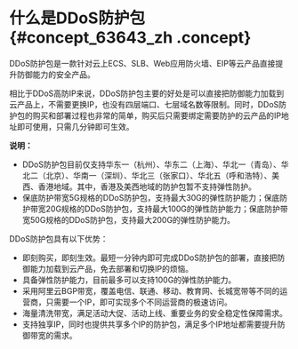 # 什么是DDoS防护包 {#concept_63643_zh .concept}

DDoS防护包是一款针对云上ECS、SLB、Web应用防火墙、EIP等云产品直接提升防御能力的安全产品。

相比于DDoS高防IP来说，DDoS防护包主要的好处是可以直接把防御能力加载到云产品上，不需要更换IP，也没有四层端口、七层域名数等限制。同时，DDoS防护包的购买和部署过程也非常的简单，购买后只需要绑定需要防护的云产品的IP地址即可使用，只需几分钟即可生效。

**说明：** 

-   DDoS防护包目前仅支持华东一（杭州）、华东二（上海）、华北一（青岛）、华北二（北京）、华南一（深圳）、华北三（张家口）、华北五（呼和浩特）、美西、香港地域。其中，香港及美西地域的防护包暂不支持弹性防护。
-   保底防护带宽5G规格的DDoS防护包，支持最大30G的弹性防护能力；保底防护带宽20G规格的DDoS防护包，支持最大100G的弹性防护能力；保底防护带宽50G规格的DDoS防护包，支持最大200G的弹性防护能力。

DDoS防护包具有以下优势：

-   即刻购买，即刻生效。最短一分钟内即可完成DDoS防护包的部署，直接把防御能力加载到云产品，免去部署和切换IP的烦恼。
-   具备弹性防护能力，目前最多可以支持100G的弹性防护能力。
-   采用阿里云BGP带宽，覆盖电信、联通、移动、教育网、长城宽带等不同的运营商，只需要一个IP，即可实现多个不同运营商的极速访问。
-   海量清洗带宽，满足活动大促、活动上线、重要业务的安全稳定性保障需求。
-   支持独享IP，同时也提供共享多个IP的防护包，满足多个IP地址都需要提升防御带宽的需求。

